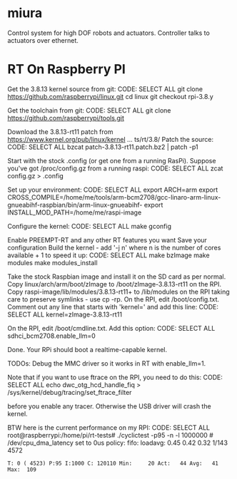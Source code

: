miura
=====

Control system for high DOF robots and actuators.  Controller talks to actuators over ethernet.  

RT On Raspberry PI
==================

Get the 3.8.13 kernel source from git:
CODE: SELECT ALL
	git clone https://github.com/raspberrypi/linux.git
	cd linux
	git checkout rpi-3.8.y

Get the toolchain from git:
CODE: SELECT ALL
	git clone https://github.com/raspberrypi/tools.git

Download the 3.8.13-rt11 patch from https://www.kernel.org/pub/linux/kernel ... ts/rt/3.8/
Patch the source:
CODE: SELECT ALL
	bzcat patch-3.8.13-rt11.patch.bz2 | patch -p1

Start with the stock .config (or get one from a running RasPi). Suppose you've got /proc/config.gz from a running raspi:
CODE: SELECT ALL
	zcat config.gz > .config

Set up your environment:
CODE: SELECT ALL
	export ARCH=arm
	export CROSS_COMPILE=/home/me/tools/arm-bcm2708/gcc-linaro-arm-linux-gnueabihf-raspbian/bin/arm-linux-gnueabihf-
	export INSTALL_MOD_PATH=/home/me/raspi-image

Configure the kernel:
CODE: SELECT ALL
	make gconfig

Enable PREEMPT-RT and any other RT features you want
Save your configuration
Build the kernel - add '-j n' where n is the number of cores available + 1 to speed it up:
CODE: SELECT ALL
	make bzImage
	make modules
	make modules_install

Take the stock Raspbian image and install it on the SD card as per normal.
Copy linux/arch/arm/boot/zImage to /boot/zImage-3.8.13-rt11 on the RPI.
Copy raspi-image/lib/modules/3.8.13-rt11+ to /lib/modules on the RPI taking care to preserve symlinks - use cp -rp.
On the RPI, edit /boot/config.txt. Comment out any line that starts with 'kernel=' and add this line:
CODE: SELECT ALL
	kernel=zImage-3.8.13-rt11

On the RPI, edit /boot/cmdline.txt. Add this option:
CODE: SELECT ALL
	sdhci_bcm2708.enable_llm=0

Done. Your RPi should boot a realtime-capable kernel.

TODOs:
	Debug the MMC driver so it works in RT with enable_llm=1.

Note that if you want to use ftrace on the RPI, you need to do this:
CODE: SELECT ALL
	echo dwc_otg_hcd_handle_fiq > /sys/kernel/debug/tracing/set_ftrace_filter

before you enable any tracer. Otherwise the USB driver will crash the kernel.

BTW here is the current performance on my RPI:
CODE: SELECT ALL
	root@raspberrypi:/home/pi/rt-tests# ./cyclictest -p95 -n -l 1000000
	# /dev/cpu_dma_latency set to 0us
	policy: fifo: loadavg: 0.45 0.42 0.32 1/143 4572

	T: 0 ( 4523) P:95 I:1000 C: 120110 Min:     20 Act:   44 Avg:   41 Max:  109
